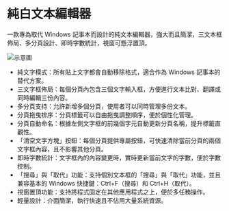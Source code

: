 
# 純白文本編輯器

一款專為取代 Windows 記事本而設計的純文本編輯器，強大而且簡潔，三文本框佈局、多分頁設計、即時字數統計，視窗可懸浮置頂。

![示意圖](https://i.imgur.com/ebsNFaH.jpeg)


- 純文字模式：所有貼上文字都會自動移除格式，適合作為 Windows 記事本的替代方案。
- 三文字框佈局：每個分頁內包含三個文字輸入框，方便進行文本比對、翻譯或同時編輯三份內容。
- 多分頁支持：允許新增多個分頁，使用者可以同時管理多份文本。
- 分頁拖曳排序：分頁標籤可以自由拖曳調整順序，便於個性化管理。
- 分頁自動命名：根據左側文字框的前幾個字元自動更新分頁名稱，提升標籤直觀性。
- 「清空文字方塊」按鈕：每個分頁提供專屬按鈕，可快速清除當前分頁的兩個文字框內容，且不影響其他分頁。
- 即時字數統計：文字框內的內容變更時，實時更新當前文字的字數，便於字數控制。
- 「搜尋」與「取代」功能：支持個別文本框的「搜尋」與「取代」功能，並且兼容基本的 Windows 快捷鍵：Ctrl+F（搜尋）和 Ctrl+H（取代）。
- 視窗置頂功能：支持將程式固定在其他應用程式之上，便於多任務操作。
- 輕量設計：介面簡潔，執行快速且不佔用大量系統資源。
